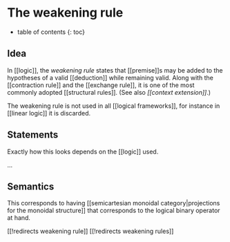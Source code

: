 
# The weakening rule
* table of contents
{: toc}

## Idea

In [[logic]], the _weakening rule_ states that [[premise]]s may be added to the hypotheses of a valid [[deduction]] while remaining valid.  Along with the [[contraction rule]] and the [[exchange rule]], it is one of the most commonly adopted [[structural rules]]. (See also *[[context extension]]*.)

The weakening rule is not used in all [[logical frameworks]], for instance in [[linear logic]] it is discarded.

## Statements

Exactly how this looks depends on the [[logic]] used.

...

## Semantics

This corresponds to having [[semicartesian monoidal category|projections for the monoidal structure]] that corresponds to the logical binary operator at hand.


[[!redirects weakening rule]]
[[!redirects weakening rules]]
